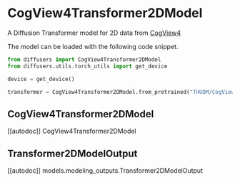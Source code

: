 <!--Copyright 2025 The HuggingFace Team. All rights reserved.

Licensed under the Apache License, Version 2.0 (the "License"); you may not use this file except in compliance with
the License. You may obtain a copy of the License at

http://www.apache.org/licenses/LICENSE-2.0

Unless required by applicable law or agreed to in writing, software distributed under the License is distributed on
an "AS IS" BASIS, WITHOUT WARRANTIES OR CONDITIONS OF ANY KIND, either express or implied. See the License for the
specific language governing permissions and limitations under the License. -->

# CogView4Transformer2DModel

A Diffusion Transformer model for 2D data from [CogView4]()

The model can be loaded with the following code snippet.

```python
from diffusers import CogView4Transformer2DModel
from diffusers.utils.torch_utils import get_device

device = get_device()

transformer = CogView4Transformer2DModel.from_pretrained("THUDM/CogView4-6B", subfolder="transformer", torch_dtype=torch.bfloat16).to(device)
```

## CogView4Transformer2DModel

[[autodoc]] CogView4Transformer2DModel

## Transformer2DModelOutput

[[autodoc]] models.modeling_outputs.Transformer2DModelOutput
